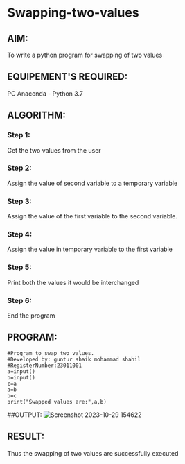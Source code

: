 # Swapping-two-values
## AIM:
To write a python program for swapping of two values
## EQUIPEMENT'S REQUIRED: 
PC
Anaconda - Python 3.7
## ALGORITHM: 
### Step 1:
Get the two values from the user
### Step 2: 
Assign the value of second variable to a temporary variable 
### Step 3: 
Assign the value of the first variable to the second variable.
### Step 4:  
Assign the value in temporary variable to the first variable
### Step 5: 
Print both the values it would be interchanged
### Step 6: 
End the program
## PROGRAM:
```
#Program to swap two values.
#Developed by: guntur shaik mohammad shahil
#RegisterNumber:23011001
a=input()
b=input()
c=a
a=b
b=c
print("Swapped values are:",a,b)

```
##OUTPUT:
![Screenshot 2023-10-29 154622](https://github.com/mohammadshahil09/Swapping-two-values/assets/145742840/643b470c-1ab9-4d30-9777-a4e87de81156)

## RESULT:
Thus the swapping of two values are successfully executed



